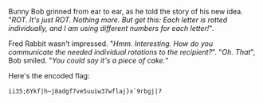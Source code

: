 Bunny Bob grinned from ear to ear, as he told the story of his new idea. "*ROT. It's just ROT. Nothing more. But get this: Each letter is rotted individually, and I am using different numbers for each letter!*".

Fred Rabbit wasn't impressed. "*Hmm. Interesting. How do you communicate the needed individual rotations to the recipient?*".
"*Oh. That*", Bob smiled. "*You could say it's a piece of cake.*"

Here's the encoded flag: 

```
ii35;6Ykf|h~j8adgf7ve5uuiw37wflaj}x`9rbgj|7
```